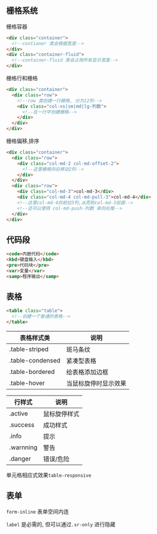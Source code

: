 ## 栅格系统

栅格容器

```html
<div class="container">
  <!--contianer 类会根据宽度-->
</div>
<div class="container-fluid">
  <!--container-fluid 类会占用所有显示宽度-->
</div>
```

栅格行和栅格

```html
<div class="container">
  <div class="row">
    <!--row 类创建一行栅格, 分为12列-->
    <div class="col-xs|sm|md|lg-列数">
      <!--在一行中创建栅格-->
    </div>
  </div>
</div>
```

栅格偏移,排序

```html
<div class="container">
  <div class="row">
    <div class="col-md-2 col-md-offset-2">
      <!--这里栅格向右移动2列-->
    </div>
  </div>
  <div class="row">
    <div class="col-md-3">col-md-3</div>
    <div class="col-md-4 col-md-pull-3">col-md-4</div>
    <!--这里col-md-4向前拉3列,从而到col-md-3前面-->
    <!--还可以使用 col-md-push-列数 来向右推-->
  </div>
</div>
```

## 代码段

```html
<code>内嵌代码</code>
<kbd>键盘输入</kbd>
<pre>代码块</pre>
<var>变量</var>
<samp>程序输出</samp>
```

## 表格

```html
<table class="table">
  <!--创建一个普通的表格-->
</table>
```

| 表格样式类       | 说明                 |
| ---------------- | -------------------- |
| .table-striped   | 斑马条纹             |
| .table-condensed | 紧凑型表格           |
| .table-bordered  | 给表格添加边框       |
| .table-hover     | 当鼠标旋停时显示效果 |

| 行样式    | 说明         |
| --------- | ------------ |
| .active   | 鼠标旋停样式 |
| .success  | 成功样式     |
| .info     | 提示         |
| .warnning | 警告         |
| .danger   | 错误/危险    |

单元格相应式效果`table-responsive`

## 表单

`form-inline` 表单空间内连

`label` 是必需的, 但可以通过`.sr-only` 进行隐藏


